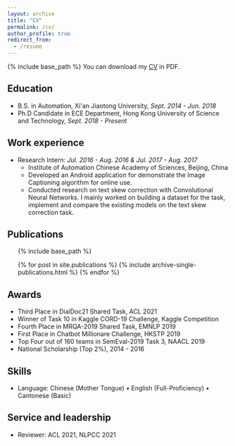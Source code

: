 ```yaml
---
layout: archive
title: "CV"
permalink: /cv/
author_profile: true
redirect_from:
  - /resume
---
```


{% include base_path %}
You can download my [CV](../files/Yan_Xu_s_CV.pdf) in PDF.

## Education
<!-- ====== -->
* B.S. in Automation, Xi'an Jiaotong University, *Sept. 2014 - Jun. 2018*
* Ph.D Candidate in ECE Department, Hong Kong University of Science and Technology, *Sept. 2018 - Present*

## Work experience
<!-- ====== -->
* Research Intern: *Jul. 2016 - Aug. 2016 & Jul. 2017 - Aug. 2017*
  * Institute of Automation Chinese Academy of Sciences, Beijing, China
  * Developed an Android application for demonstrate the Image Captioning algorithm for online use.
  * Conducted research on text skew correction with Convolutional Neural Networks. I mainly worked on building a dataset for the task, implement and compare the existing models on the text skew correction task.

## Publications
<!-- ====== -->
  <ul>{% include base_path %}</ul>
  <ul>{% for post in site.publications %}
    {% include archive-single-publications.html %}
  {% endfor %}</ul>

## Awards
<!-- ====== -->
* Third Place in DialDoc21 Shared Task, ACL 2021
* Winner of Task 10 in Kaggle CORD-19 Challenge, Kaggle Competition
* Fourth Place in MRQA-2019 Shared Task, EMNLP 2019
* First Place in Chatbot Millionare Challenge, HKSTP 2019
* Top Four out of 160 teams in SemEval-2019 Task 3, NAACL 2019
* National Scholarship (Top 2%), 2014 - 2016

## Skills
<!-- ====== -->
* Language: Chinese (Mother Tongue) • English (Full-Proficiency) • Cantonese (Basic)
  
<!-- Talks
======
  <ul>{% for post in site.talks %}
    {% include archive-single-talk-cv.html %}
  {% endfor %}</ul> -->
  
<!-- ## Teaching
======
  <ul>{% for post in site.teaching %}
    {% include archive-single-cv.html %}
  {% endfor %}</ul> -->
  
## Service and leadership
<!-- ====== -->
* Reviewer: ACL 2021, NLPCC 2021
